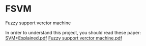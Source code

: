 # FSVM
Fuzzy support verctor machine

In order to understand this project, you should read these paper:
[SVM+Explained.pdf](https://github.com/ParisanSH/FSVM/files/10328599/SVM%2BExplained.pdf)
[Fuzzy support verctor machine.pdf](https://github.com/ParisanSH/FSVM/files/10328600/Fuzzy.support.verctor.machine.pdf)
